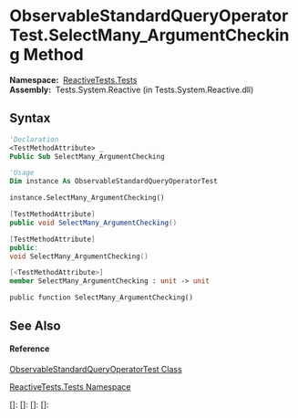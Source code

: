 # ObservableStandardQueryOperatorTest.SelectMany\_ArgumentChecking Method

**Namespace:**  [ReactiveTests.Tests](ReactiveTests.Tests\ReactiveTests.Tests.md)  
**Assembly:**  Tests.System.Reactive (in Tests.System.Reactive.dll)

## Syntax

```vb
'Declaration
<TestMethodAttribute> _
Public Sub SelectMany_ArgumentChecking
```

```vb
'Usage
Dim instance As ObservableStandardQueryOperatorTest

instance.SelectMany_ArgumentChecking()
```

```csharp
[TestMethodAttribute]
public void SelectMany_ArgumentChecking()
```

```c++
[TestMethodAttribute]
public:
void SelectMany_ArgumentChecking()
```

```fsharp
[<TestMethodAttribute>]
member SelectMany_ArgumentChecking : unit -> unit 
```

```jscript
public function SelectMany_ArgumentChecking()
```

## See Also

#### Reference

[ObservableStandardQueryOperatorTest Class](ObservableStandardQueryOperatorTest\ObservableStandardQueryOperatorTest.md)

[ReactiveTests.Tests Namespace](ReactiveTests.Tests\ReactiveTests.Tests.md)

[]: 
[]: 
[]: 
[]: 